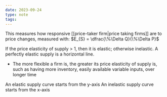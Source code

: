 ```yaml
---
date: 2023-09-24
type: note
tags: 
---
```


This measures how responsive [[price-taker firm|price taking firms]] are to price changes, measured with:
$E_{S} = \dfrac{\%\Delta Q}{\%\Delta P}$

If the price elasticity of supply > 1, then it is elastic; otherwise inelastic.
A perfectly elastic supply is a horizontal line.
- The more flexible a firm is, the greater its price elasticity of supply is, such as having more inventory, easily available variable inputs, over longer time

An elastic supply curve starts from the y-axis
An inelastic supply curve starts from the x-axis